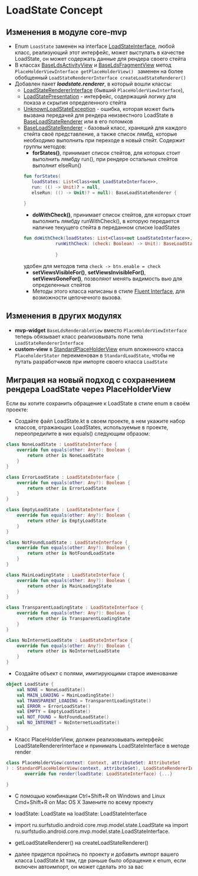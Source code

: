 # LoadState Concept

## Изменения в модуле core-mvp
  - Enum ```LoasState``` заменен на interface [LoadStateInterface][lsi], любой класс, реализующий этот интерфейс, может выступать в качестве LoadState, он может содержать данные для рендера своего стейта
  - В классах [BaseLdsActivityView][blav] и [BaseLdsFragmentView][blfv]  метод
```PlaceHolderViewInterface getPlaceHolderView() ```
заменен на более обобщенный 
```LoadStateRendererInterface createLoadStateRenderer()```
  - Добавлен пакет ***loadstate.renderer***, в который вошли классы:
    - [LoadStateRendererInterface][lsri] (бывший ```PlaceHolderViewInterface```),
    - [LoadStatePresentation][lsp] - интерфейс, содержащий логику для показа и скрытия определенного стейта
    - [UnknownLoadStateException][ulse] - ошибка, которая может быть вызвана передачей для рендера неизвестного LoadState в [BaseLoadStateRenderer][blr] или в его потомков
    - [BaseLoadStateRenderer][blr] - базовый класс, хранящий для каждого стейта своё представление, а также список лямбд, которые необходимо выполнить при переходе в новый стейт.
    Содержит группы методов:
        - **forStates()**, принимает список стейтов, для которых стоит выполнить лямбду run(), при рендере остальных стейтов выполнит elseRun()
         ```kotlin
         fun forStates(
            loadStates: List<Class<out LoadStateInterface>>,
            run: (() -> Unit)? = null,
            elseRun: (() -> Unit)? = null): BaseLoadStateRenderer {
            
        }
        ```
        - **doWithCheck()**, принимает список стейтов, для которых стоит выполнить лямбду runWithCheck(),
        в которую передается наличие текущего стейта в переданном списке loadStates
        ```kotlin
        fun doWithCheck(loadStates: List<Class<out LoadStateInterface>>,
                    runWithCheck: (check: Boolean) -> Unit): BaseLoadStateRenderer {
                    
                    }
        ```
        удобен для методов типа ```check -> btn.enable = check```
        - **setViewsVisibleFor()**, **setViewsInvisibleFor()**, **setViewsGoneFor()**, позволяют менять видимость вью для определенных стейтов
        - Методы этого класса написаны в стиле [Fluent Interface](https://ru.wikipedia.org/wiki/Fluent_interface), для возможности цепочечного вызова.
## Изменения в других модулях
 - **mvp-widget** ```BaseLdsRenderableView``` вместо ```PlaceHolderViewInterface``` теперь обязывает класс реализовывать поле типа ```LoadStateRendererInterface```
 - **custom-view**  в [StandardPlaceHolderView][splhv] enum вложенного класса ```PlaceholderStater``` переименован в ```StandardLoadState```, чтобы не путать разработчиков при импорте своего класса ```LoadState```
 
## Миграция на новый подход с сохранением рендера LoadState через PlaceHolderView
Если вы хотите сохранить обращение к LoadState в стиле enum в своём проекте:
  - Создайте файл LoadState.kt в своем проекте, в нем укажите набор классов, отражающих LoadStates, используемые в проекте, переопредилите в них equals() следующим образом:
```kotlin
class NoneLoadState : LoadStateInterface {
    override fun equals(other: Any?): Boolean {
        return other is NoneLoadState
    }
}

class ErrorLoadState : LoadStateInterface {
    override fun equals(other: Any?): Boolean {
        return other is ErrorLoadState
    }
}

class EmptyLoadState : LoadStateInterface {
    override fun equals(other: Any?): Boolean {
        return other is EmptyLoadState
    }
}

class NotFoundLoadState : LoadStateInterface {
    override fun equals(other: Any?): Boolean {
        return other is NotFoundLoadState
    }
}

class MainLoadingState : LoadStateInterface {
    override fun equals(other: Any?): Boolean {
        return other is MainLoadingState
    }
}

class TransparentLoadingState : LoadStateInterface {
    override fun equals(other: Any?): Boolean {
        return other is TransparentLoadingState
    }
}

class NoInternetLoadState : LoadStateInterface {
    override fun equals(other: Any?): Boolean {
        return other is NoInternetLoadState
    }
}
```
  - Создайте объект с полями, имитирующими старое именование
```kotlin
object LoadState {
    val NONE = NoneLoadState()
    val MAIN_LOADING = MainLoadingState()
    val TRANSPARENT_LOADING = TransparentLoadingState()
    val ERROR = ErrorLoadState()
    val EMPTY = EmptyLoadState()
    val NOT_FOUND = NotFoundLoadState()
    val NO_INTERNET = NoInternetLoadState()
} 
```
- Класс PlaceHolderView, должен реализовывать интерфейс LoadStateRendererInterface и принимать LoadStateInterface в методе render
 ```kotlin
 class PlaceHolderView(context: Context, attributeSet: AttributeSet
) : StandardPlaceHolderView(context, attributeSet), LoadStateRendererInterface {
        override fun render(loadState: LoadStateInterface) {...}
    
}
 ```
  - С помощью комбинации 
Ctrl+Shift+R on Windows and Linux
Cmd+Shift+R on Mac OS X
Замените по всему проекту
   - loadState: LoadState
на
loadState: LoadStateInterface

  - import ru.surfstudio.android.core.mvp.model.state.LoadState
на 
import ru.surfstudio.android.core.mvp.model.state.LoadStateInterface.

- getLoadStateRenderer()
   на 
createLoadStateRenderer()

- далее придется пройтись по проекту и добавить импорт вашего класса LoadState.kt там, где раньше было обращение к enum, если включен автоимпорт, он может сделать это за вас

[lsi]: ../src/main/java/ru/surfstudio/android/core/mvp/model/state/LoadStateInterface.java
[blav]: ../src/main/java/ru/surfstudio/android/core/mvp/activity/BaseLdsActivityView.java
[blfv]: ../src/main/java/ru/surfstudio/android/core/mvp/fragment/BaseLdsFragmentView.java
[lsri]: ../src/main/java/ru/surfstudio/android/core/mvp/loadstate/renderer/LoadStateRendererInterface.java
[lsp]: ../src/main/java/ru/surfstudio/android/core/mvp/loadstate/renderer/LoadStatePresentation.kt
[ulse]: ../src/main/java/ru/surfstudio/android/core/mvp/loadstate/renderer/UnknownLoadStateException.kt
[blr]: ../src/main/java/ru/surfstudio/android/core/mvp/loadstate/renderer/BaseLoadStateRenderer.kt
[splhv]: ../../custom-view/src/main/java/ru/surfstudio/android/custom/view/placeholder/StandardPlaceHolderView.kt
